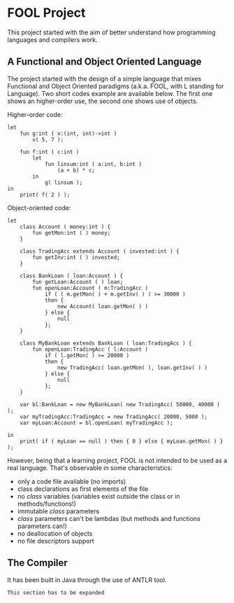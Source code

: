 # FOOL Project

This project started with the aim of better understand how programming languages and compilers work.

## A Functional and Object Oriented Language

The project started with the design of a simple language that mixes Functional and Object Oriented paradigms (a.k.a. FOOL, with L standing for Language). Two short codes example are available below. The first one shows an higher-order use, the second one shows use of objects.

Higher-order code:

    let
        fun g:int ( x:(int, int)->int )
            x( 5, 7 );

        fun f:int ( c:int )
            let
                fun linsum:int ( a:int, b:int )
                    (a + b) * c;
            in 
                g( linsum );   
    in
        print( f( 2 ) );

Object-oriented code:
    
    let
        class Account ( money:int ) {
            fun getMon:int ( ) money;
        }
  
        class TradingAcc extends Account ( invested:int ) {
            fun getInv:int ( ) invested;
        }

        class BankLoan ( loan:Account ) {
            fun getLoan:Account ( ) loan;
            fun openLoan:Account ( m:TradingAcc )
                if ( ( m.getMon( ) + m.getInv( ) ) >= 30000 ) 
                then {
                    new Account( loan.getMon( ) )
                } else {
                    null
                };
        } 

        class MyBankLoan extends BankLoan ( loan:TradingAcc ) {
            fun openLoan:TradingAcc ( l:Account )
                if ( l.getMon( ) >= 20000 ) 
                then {
                    new TradingAcc( loan.getMon( ), loan.getInv( ) )
                } else {
                    null
                };
        }

        var bl:BankLoan = new MyBankLoan( new TradingAcc( 50000, 40000 ) );
        var myTradingAcc:TradingAcc = new TradingAcc( 20000, 5000 );
        var myLoan:Account = bl.openLoan( myTradingAcc );

    in
        print( if ( myLoan == null ) then { 0 } else { myLoan.getMon( ) } );

However, being that a learning project, FOOL is not intended to be used as a real language. That's observable in some characteristics:

* only a code file available (no imports)
* class declarations as first elements of the file
* no *class* variables (variables exist outside the class or in methods/functions!)
* immutable *class* parameters
* *class* parameters can't be lambdas (but methods and functions parameters can!)
* no deallocation of objects
* no file descriptors support

## The Compiler

It has been built in Java through the use of ANTLR tool.

    This section has to be expanded
